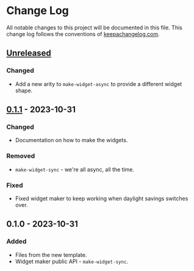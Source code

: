 # Change Log
All notable changes to this project will be documented in this file. This change log follows the conventions of [keepachangelog.com](http://keepachangelog.com/).

## [Unreleased]
### Changed
- Add a new arity to `make-widget-async` to provide a different widget shape.

## [0.1.1] - 2023-10-31
### Changed
- Documentation on how to make the widgets.

### Removed
- `make-widget-sync` - we're all async, all the time.

### Fixed
- Fixed widget maker to keep working when daylight savings switches over.

## 0.1.0 - 2023-10-31
### Added
- Files from the new template.
- Widget maker public API - `make-widget-sync`.

[Unreleased]: https://sourcehost.site/your-name/aes-timing-attack/compare/0.1.1...HEAD
[0.1.1]: https://sourcehost.site/your-name/aes-timing-attack/compare/0.1.0...0.1.1
